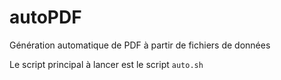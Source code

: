 # autoPDF
Génération automatique de PDF à partir de fichiers de données

Le script principal à lancer est le script `auto.sh`
